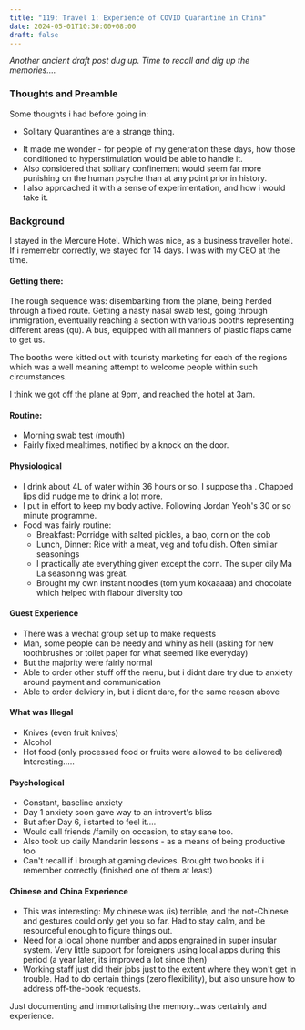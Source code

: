 ```yaml
---
title: "119: Travel 1: Experience of COVID Quarantine in China"
date: 2024-05-01T10:30:00+08:00
draft: false
---
```


*Another ancient draft post dug up. Time to recall and dig up the memories....*

### Thoughts and Preamble

Some thoughts i had before going in:

* Solitary Quarantines are a strange thing. 
- It made me wonder - for people of my generation these days, how those conditioned to hyperstimulation would be able to handle it. 
- Also considered that solitary confinement would seem far more punishing on the human psyche than at any point prior in history.
- I also approached it with a sense of experimentation, and how i would take it.

### Background

I stayed in the Mercure Hotel. Which was nice, as a business traveller hotel. If i rememebr correctly, we stayed for 14 days. I was with my CEO at the time.

#### Getting there:

The rough sequence was: disembarking from the plane, being herded through a fixed route. Getting a nasty nasal swab test, going through immigration, eventually reaching a section with various booths representing different areas (qu). A bus, equipped with all manners of plastic flaps came to get us. 

The booths were kitted out with touristy marketing for each of the regions which was a well meaning attempt to welcome people within such circumstances. 

I think we got off the plane at 9pm, and reached the hotel at 3am.

#### Routine:
- Morning swab test (mouth)
- Fairly fixed mealtimes, notified by a knock on the door.

#### Physiological
- I drink about 4L of water within 36 hours or so. I suppose tha . Chapped lips did nudge me to drink a lot more.
- I put in effort to keep my body active. Following Jordan Yeoh's 30 or so minute programme.
- Food was fairly routine:
	- Breakfast: Porridge with salted pickles, a bao, corn on the cob
	- Lunch, Dinner: Rice with a meat, veg and tofu dish. Often similar seasonings
	- I practically ate everything given except the corn. The super oily Ma La seasoning was great. 
	- Brought my own instant noodles (tom yum kokaaaaa) and chocolate which helped with flabour diversity too

#### Guest Experience


- There was a wechat group set up to make requests
- Man, some people can be needy and whiny as hell (asking for new toothbrushes or toilet paper for what seemed like everyday)
- But the majority were fairly normal
- Able to order other stuff off the menu, but i didnt dare try due to anxiety around payment and communication 
- Able to order delviery in, but i didnt dare, for the same reason above

#### What was Illegal 
- Knives (even fruit knives)
-  Alcohol 
- Hot food (only processed food or fruits were allowed to be delivered)
Interesting.....

#### Psychological
- Constant, baseline anxiety
- Day 1 anxiety soon gave way to an introvert's bliss
- But after Day 6, i started to feel it....
- Would call friends /family on occasion, to stay sane too.
- Also took up daily Mandarin lessons - as a means of being productive too
- Can't recall if i brough at gaming devices. Brought two books if i remember correctly (finished one of them at least)

#### Chinese and China Experience 

- This was interesting: My chinese was (is) terrible, and the not-Chinese and gestures could only get you so far. Had to stay calm, and be resourceful enough to figure things out. 
- Need for a local phone number and apps engrained in super insular system. Very little support for foreigners using local apps during this period (a year later, its improved a lot since then)
- Working staff just did their jobs just to the extent where they won't get in trouble. Had to do certain things (zero flexibility), but also unsure how to address off-the-book requests.


Just documenting and immortalising the memory...was certainly and experience.


